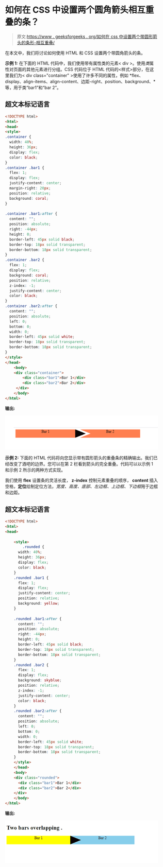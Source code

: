 # 如何在 CSS 中设置两个圆角箭头相互重叠的条？

> 原文:[https://www . geeksforgeeks . org/如何在 css 中设置两个带圆形箭头的条形-相互重叠/](https://www.geeksforgeeks.org/how-to-set-two-bars-with-rounded-arrows-overlapping-each-other-in-css/)

在本文中，我们将讨论如何使用 HTML 和 CSS 设置两个带圆角箭头的条。

**示例 1:** 在下面的 HTML 代码中，我们使用带有属性类的元素< div >。使用*类*属性对页面的其他元素进行分组。CSS 代码位于 HTML 代码的<样式>部分，在这里我们为< div class="container" >使用了许多不同的属性，例如 *flex、display、align-items、align-content、边距-right、position、background、*等，用于类“bar1”和“bar 2”。

## 超文本标记语言

```html
<!DOCTYPE html>
<html>
<head>
<style>
.container {
  width: 40%;
  height: 36px;
  display: flex;
  color: black;
}
.container .bar1 {
  flex: 1;
  display: flex;
  justify-content: center;
  margin-right: 20px;
  position: relative;
  background: coral;
}

.container .bar1:after {
  content: "";
  position: absolute;
  right: -44px;
  height: 0;
  border-left: 45px solid black;
  border-top: 18px solid transparent;
  border-bottom: 18px solid transparent;
}
.container .bar2 {
  flex: 1;
  display: flex;
  background: coral;
  position: relative;
  z-index: -1;
  justify-content: center;
  color: black;
}
.container .bar2:after {
  content: "";
  position: absolute;
  left: 0;
  bottom: 0;
  width: 0;
  border-left: 45px solid white;
  border-top: 18px solid transparent;
  border-bottom: 18px solid transparent;
}
</style>
</head>
    <body>
    <div class="container">
        <div class="bar1">Bar 1</div>
        <div class="bar2">Bar 2</div>
     </div>        
    </body>
</html>
```

**输出:**

![](img/fd7354588fb588a59809e0e28d7a589c.png)

**示例 2:** 下面的 HTML 代码将向您显示带有圆形箭头的重叠条的精确输出。我们已经改变了酒吧的边界。您可以在第 2 栏看到箭头的完全重叠。代码可以以示例 1 和示例 2 所示的两种方式实现。

我们使用 **flex** 设置条的灵活长度， **z-index** 控制元素重叠的顺序， **content** 插入空格，**定位**绘制定位方法，*宽度、高度、底部、左边框、上边框、下边框*用于边框和边距。

## 超文本标记语言

```html
<!DOCTYPE html>
<html>
<head>

    <style>
        .rounded {
      width: 40%;
      height: 36px;
      display: flex;
      color: black;
    }
    .rounded .bar1 {
      flex: 1;
      display: flex;
      justify-content: center;
      position: relative;
      background: yellow;
    }

    .rounded .bar1:after {
      content: "";
      position: absolute;
      right: -44px;
      height: 0;
      border-left: 45px solid black;
      border-top: 18px solid transparent;
      border-bottom: 18px solid transparent;
    }
    .rounded .bar2 {
      flex: 1;
      display: flex;
      background: skyblue;
      position: relative;
      z-index: -1;
      justify-content: center;
      color: black;
    }
    .rounded .bar2:after {
      content: "";
      position: absolute;
      left: 0;
      bottom: 0;
      width: 0;
      border-left: 45px solid white;
      border-top: 18px solid transparent;
      border-bottom: 18px solid transparent;
    }
    </style>
    </head>
    <body>
    <div class="rounded">
      <div class="bar1">Bar 1</div>
      <div class="bar2">Bar 2</div>
    </div>     
    </body>
</html>
```

**输出:**

![](img/4d4b51a3c034bde188e46e4b700fd4e5.png)